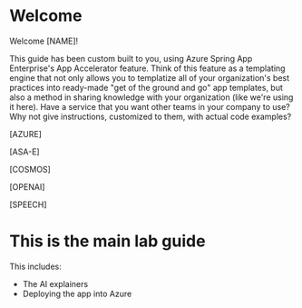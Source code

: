 # Welcome

Welcome [NAME]!

This guide has been custom built to you, using Azure Spring App Enterprise's App Accelerator feature. Think of this feature as a templating engine that not only allows you to templatize all of your organization's best practices into ready-made "get of the ground and go" app templates, but also a method in sharing knowledge with your organization (like we're using it here). Have a service that you want other teams in your company to use? Why not give instructions, customized to them, with actual code examples?

[AZURE]

[ASA-E]

[COSMOS]

[OPENAI]

[SPEECH]

# This is the main lab guide

This includes:
- The AI explainers
- Deploying the app into Azure